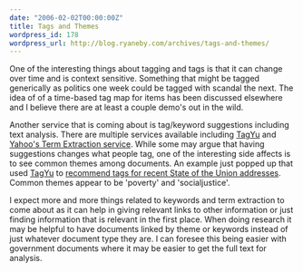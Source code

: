 ```yaml
---
date: "2006-02-02T00:00:00Z"
title: Tags and Themes
wordpress_id: 178
wordpress_url: http://blog.ryaneby.com/archives/tags-and-themes/
---
```

One of the interesting things about tagging and tags is that it can change over time and is context sensitive. Something that might be tagged generically as politics one week could be tagged with scandal the next. The idea of of a time-based tag map for items has been discussed elsewhere and I believe there are at least a couple demo's out in the wild.

Another service that is coming about is tag/keyword suggestions including text analysis. There are multiple services available including <a href="http://tagyu.com/">TagYu</a> and <a href="http://developer.yahoo.net/search/content/V1/termExtraction.html">Yahoo's Term Extraction service</a>. While some may argue that having suggestions changes what people tag, one of the interesting side affects is to see common themes among documents. An example just popped up that used <a href="http://tagyu.com/">TagYu</a> to <a href="http://www.blojsom.com/blog/general/2006/02/01/State-of-the-Union-Tags.html">recommend tags for recent State of the Union addresses</a>. Common themes appear to be 'poverty' and 'socialjustice'.

I expect more and more things related to keywords and term extraction to come about as it can help in giving relevant links to other information or just finding information that is relevant in the first place. When doing research it may be helpful to have documents linked by theme or keywords instead of just whatever document type they are. I can foresee this being easier with government documents where it may be easier to get the full text for analysis.
